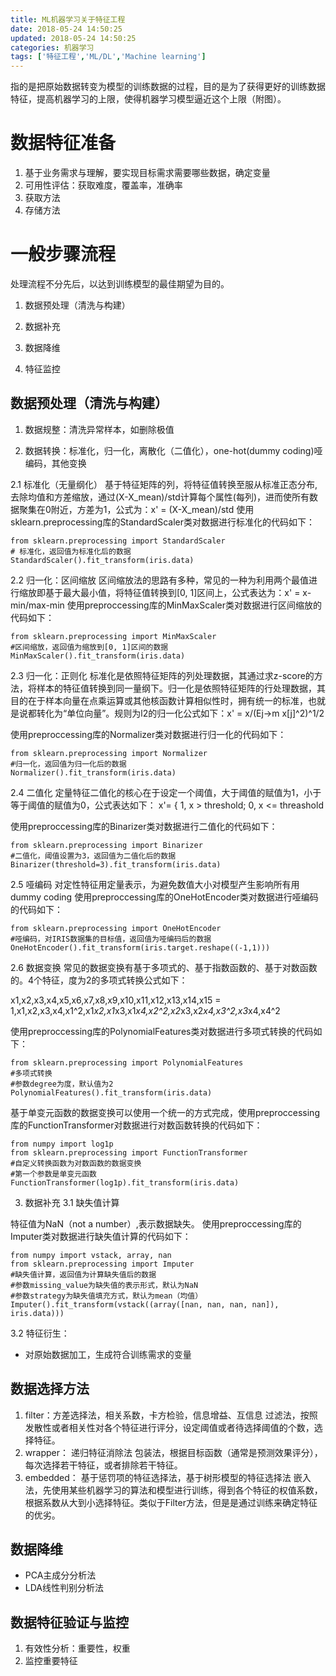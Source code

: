 ```yaml
---
title: ML机器学习关于特征工程
date: 2018-05-24 14:50:25
updated: 2018-05-24 14:50:25
categories: 机器学习
tags: ['特征工程','ML/DL','Machine learning']
---
```



指的是把原始数据转变为模型的训练数据的过程，目的是为了获得更好的训练数据特征，提高机器学习的上限，使得机器学习模型逼近这个上限（附图）。


# 数据特征准备


1. 基于业务需求与理解，要实现目标需求需要哪些数据，确定变量
2. 可用性评估：获取难度，覆盖率，准确率
3. 获取方法
4. 存储方法



# 一般步骤流程

处理流程不分先后，以达到训练模型的最佳期望为目的。

1. 数据预处理（清洗与构建）

2. 数据补充

3. 数据降维

4. 特征监控



## 数据预处理（清洗与构建）

1. 数据规整：清洗异常样本，如删除极值


2. 数据转换：标准化，归一化，离散化（二值化），one-hot(dummy coding)哑编码，其他变换

2.1 标准化（无量纲化）
基于特征矩阵的列，将特征值转换至服从标准正态分布,去除均值和方差缩放，通过(X-X_mean)/std计算每个属性(每列)，进而使所有数据聚集在0附近，方差为1，公式为：x' = (X-X_mean)/std
使用sklearn.preprocessing库的StandardScaler类对数据进行标准化的代码如下：
```
from sklearn.preprocessing import StandardScaler
# 标准化，返回值为标准化后的数据
StandardScaler().fit_transform(iris.data)
```

2.2 归一化：区间缩放
区间缩放法的思路有多种，常见的一种为利用两个最值进行缩放即基于最大最小值，将特征值转换到[0, 1]区间上，公式表达为：x' = x-min/max-min
使用preproccessing库的MinMaxScaler类对数据进行区间缩放的代码如下：
```
from sklearn.preprocessing import MinMaxScaler
#区间缩放，返回值为缩放到[0, 1]区间的数据
MinMaxScaler().fit_transform(iris.data)
```

2.3 归一化：正则化
标准化是依照特征矩阵的列处理数据，其通过求z-score的方法，将样本的特征值转换到同一量纲下。归一化是依照特征矩阵的行处理数据，其目的在于样本向量在点乘运算或其他核函数计算相似性时，拥有统一的标准，也就是说都转化为“单位向量”。规则为l2的归一化公式如下：x' = x/(Ej->m x[j]^2)^1/2

使用preproccessing库的Normalizer类对数据进行归一化的代码如下：
```
from sklearn.preprocessing import Normalizer
#归一化，返回值为归一化后的数据
Normalizer().fit_transform(iris.data)
```

2.4 二值化
定量特征二值化的核心在于设定一个阈值，大于阈值的赋值为1，小于等于阈值的赋值为0，公式表达如下：
x'= { 1, x > threshold; 0, x <= threashold

使用preproccessing库的Binarizer类对数据进行二值化的代码如下：
```
from sklearn.preprocessing import Binarizer
#二值化，阈值设置为3，返回值为二值化后的数据
Binarizer(threshold=3).fit_transform(iris.data)
```

2.5 哑编码
对定性特征用定量表示，为避免数值大小对模型产生影响所有用dummy coding
使用preproccessing库的OneHotEncoder类对数据进行哑编码的代码如下：
```
from sklearn.preprocessing import OneHotEncoder
#哑编码，对IRIS数据集的目标值，返回值为哑编码后的数据
OneHotEncoder().fit_transform(iris.target.reshape((-1,1)))
```

2.6 数据变换
常见的数据变换有基于多项式的、基于指数函数的、基于对数函数的。4个特征，度为2的多项式转换公式如下：

x1,x2,x3,x4,x5,x6,x7,x8,x9,x10,x11,x12,x13,x14,x15 = 1,x1,x2,x3,x4,x1^2,x1*x2,x1*x3,x1*x4,x2^2,x2*x3,x2*x4,x3^2,x3*x4,x4^2

使用preproccessing库的PolynomialFeatures类对数据进行多项式转换的代码如下：
```
from sklearn.preprocessing import PolynomialFeatures
#多项式转换
#参数degree为度，默认值为2
PolynomialFeatures().fit_transform(iris.data)
```
基于单变元函数的数据变换可以使用一个统一的方式完成，使用preproccessing库的FunctionTransformer对数据进行对数函数转换的代码如下：
```
from numpy import log1p
from sklearn.preprocessing import FunctionTransformer
#自定义转换函数为对数函数的数据变换
#第一个参数是单变元函数
FunctionTransformer(log1p).fit_transform(iris.data)
```

3. 数据补充
3.1 缺失值计算

特征值为NaN（not a number）,表示数据缺失。
使用preproccessing库的Imputer类对数据进行缺失值计算的代码如下：
```
from numpy import vstack, array, nan
from sklearn.preprocessing import Imputer
#缺失值计算，返回值为计算缺失值后的数据
#参数missing_value为缺失值的表示形式，默认为NaN
#参数strategy为缺失值填充方式，默认为mean（均值）
Imputer().fit_transform(vstack((array([nan, nan, nan, nan]), iris.data)))
```

3.2 特征衍生：

- 对原始数据加工，生成符合训练需求的变量



## 数据选择方法

1. filter：方差选择法，相关系数，卡方检验，信息增益、互信息
过滤法，按照发散性或者相关性对各个特征进行评分，设定阈值或者待选择阈值的个数，选择特征。
2. wrapper： 递归特征消除法
包装法，根据目标函数（通常是预测效果评分），每次选择若干特征，或者排除若干特征。
3. embedded： 基于惩罚项的特征选择法，基于树形模型的特征选择法
嵌入法，先使用某些机器学习的算法和模型进行训练，得到各个特征的权值系数，根据系数从大到小选择特征。类似于Filter方法，但是是通过训练来确定特征的优劣。



## 数据降维

- PCA主成分分析法 
- LDA线性判别分析法



## 数据特征验证与监控

1. 有效性分析：重要性，权重
2. 监控重要特征
